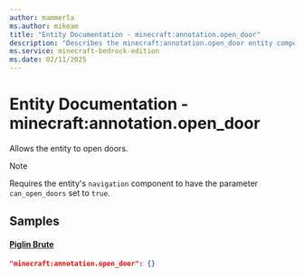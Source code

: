 ```yaml
---
author: mammerla
ms.author: mikeam
title: "Entity Documentation - minecraft:annotation.open_door"
description: "Describes the minecraft:annotation.open_door entity component"
ms.service: minecraft-bedrock-edition
ms.date: 02/11/2025 
---
```


# Entity Documentation - minecraft:annotation.open_door

Allows the entity to open doors.

> [!Note]
> Requires the entity's `navigation` component to have the parameter `can_open_doors` set to `true`.


## Samples

#### [Piglin Brute](https://github.com/Mojang/bedrock-samples/tree/preview/behavior_pack/entities/piglin_brute.json)


```json
"minecraft:annotation.open_door": {}
```
